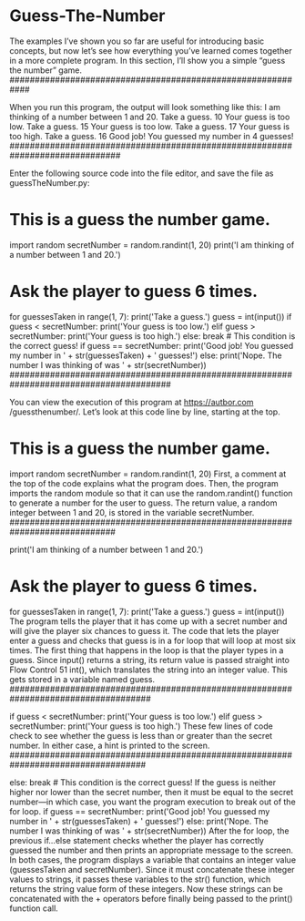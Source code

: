 # Guess-The-Number
The examples I’ve shown you so far are useful for introducing basic concepts, but now let’s see how everything you’ve learned comes together in a 
more complete program. In this section, I’ll show you a simple “guess the 
number” game.
############################################################

When you run this program, the output will look something like this:
I am thinking of a number between 1 and 20.
Take a guess.
10
Your guess is too low.
Take a guess.
15
Your guess is too low.
Take a guess.
17
Your guess is too high.
Take a guess.
16
Good job! You guessed my number in 4 guesses!
##############################################################################

Enter the following source code into the file editor, and save the file as 
guessTheNumber.py:
# This is a guess the number game.
import random
secretNumber = random.randint(1, 20)
print('I am thinking of a number between 1 and 20.')
# Ask the player to guess 6 times.
for guessesTaken in range(1, 7):
 print('Take a guess.')
 guess = int(input())
 if guess < secretNumber:
 print('Your guess is too low.')
 elif guess > secretNumber:
 print('Your guess is too high.')
 else:
 break # This condition is the correct guess!
if guess == secretNumber:
 print('Good job! You guessed my number in ' + str(guessesTaken) + ' 
guesses!')
else:
 print('Nope. The number I was thinking of was ' + str(secretNumber))
 ########################################################################################
 
You can view the execution of this program at https://autbor.com
/guessthenumber/. Let’s look at this code line by line, starting at the top.
# This is a guess the number game.
import random
secretNumber = random.randint(1, 20)
First, a comment at the top of the code explains what the program 
does. Then, the program imports the random module so that it can use 
the random.randint() function to generate a number for the user to guess. 
The return value, a random integer between 1 and 20, is stored in the 
variable secretNumber.
#############################################################################

print('I am thinking of a number between 1 and 20.')
# Ask the player to guess 6 times.
for guessesTaken in range(1, 7):
 print('Take a guess.')
 guess = int(input())
The program tells the player that it has come up with a secret number 
and will give the player six chances to guess it. The code that lets the player 
enter a guess and checks that guess is in a for loop that will loop at most six 
times. The first thing that happens in the loop is that the player types in a 
guess. Since input() returns a string, its return value is passed straight into Flow Control 51
int(), which translates the string into an integer value. This gets stored in a 
variable named guess.
####################################################################################

 if guess < secretNumber:
 print('Your guess is too low.')
 elif guess > secretNumber:
 print('Your guess is too high.')
These few lines of code check to see whether the guess is less than or 
greater than the secret number. In either case, a hint is printed to the screen.
 ###################################################################################
 
 else:
 break # This condition is the correct guess!
If the guess is neither higher nor lower than the secret number, then it 
must be equal to the secret number—in which case, you want the program 
execution to break out of the for loop.
if guess == secretNumber:
 print('Good job! You guessed my number in ' + str(guessesTaken) + ' guesses!')
else:
 print('Nope. The number I was thinking of was ' + str(secretNumber))
After the for loop, the previous if...else statement checks whether the 
player has correctly guessed the number and then prints an appropriate 
message to the screen. In both cases, the program displays a variable that 
contains an integer value (guessesTaken and secretNumber). Since it must concatenate these integer values to strings, it passes these variables to the str()
function, which returns the string value form of these integers. Now these 
strings can be concatenated with the + operators before finally being passed 
to the print() function call.
